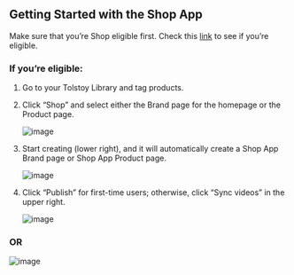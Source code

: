 ## Getting Started with the Shop App

Make sure that you’re Shop eligible first. Check this [link](https://help.shopify.com/en/manual/online-sales-channels/shop/eligibility) to see if you’re eligible.

### If you’re eligible:

1. Go to your Tolstoy Library and tag products.

2. Click “Shop” and select either the Brand page for the homepage or the Product page.
   
   ![image](https://github.com/user-attachments/assets/77342289-ee67-40e2-89ca-dbec77d1bff6)

3. Start creating (lower right), and it will automatically create a Shop App Brand page or Shop App Product page.
   
   ![image](https://github.com/user-attachments/assets/190e86ce-2639-4566-bb70-b06d296bb54f)

4. Click “Publish” for first-time users; otherwise, click “Sync videos” in the upper right.
   
   ![image](https://github.com/user-attachments/assets/1d9c8eca-7c55-4bea-a635-67e8dc94525d)

### OR

![image](https://github.com/user-attachments/assets/0e7ec26d-d63c-4e9a-9ae9-e7709ff1b8a6)

